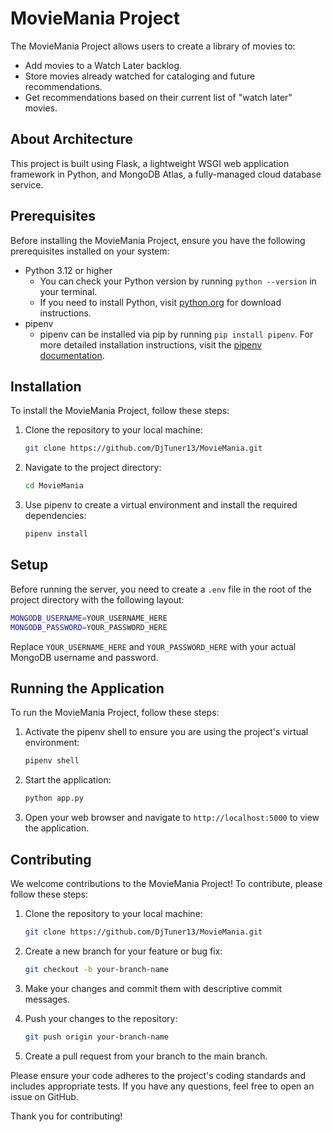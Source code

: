 # MovieMania Project

The MovieMania Project allows users to create a library of movies to:

- Add movies to a Watch Later backlog.
- Store movies already watched for cataloging and future recommendations.
- Get recommendations based on their current list of "watch later" movies.

## About Architecture

This project is built using Flask, a lightweight WSGI web application framework in Python, and MongoDB Atlas, a fully-managed cloud database service.

## Prerequisites

Before installing the MovieMania Project, ensure you have the following prerequisites installed on your system:

- Python 3.12 or higher
  - You can check your Python version by running `python --version` in your terminal.
  - If you need to install Python, visit [python.org](https://www.python.org/downloads/) for download instructions.
- pipenv
  - pipenv can be installed via pip by running `pip install pipenv`. For more detailed installation instructions, visit the [pipenv documentation](https://pipenv.pypa.io/en/latest/install/#installing-pipenv).

## Installation

To install the MovieMania Project, follow these steps:

1. Clone the repository to your local machine:

   ```bash
   git clone https://github.com/DjTuner13/MovieMania.git
   ```

2. Navigate to the project directory:

   ```bash
   cd MovieMania
   ```

3. Use pipenv to create a virtual environment and install the required dependencies:

   ```bash
   pipenv install
   ```

## Setup

Before running the server, you need to create a `.env` file in the root of the project directory with the following layout:

```bash
MONGODB_USERNAME=YOUR_USERNAME_HERE
MONGODB_PASSWORD=YOUR_PASSWORD_HERE
```

Replace `YOUR_USERNAME_HERE` and `YOUR_PASSWORD_HERE` with your actual MongoDB username and password.

## Running the Application

To run the MovieMania Project, follow these steps:

1. Activate the pipenv shell to ensure you are using the project's virtual environment:

   ```bash
   pipenv shell
   ```

2. Start the application:

   ```bash
   python app.py
   ```

3. Open your web browser and navigate to `http://localhost:5000` to view the application.

## Contributing

We welcome contributions to the MovieMania Project! To contribute, please follow these steps:

1. Clone the repository to your local machine:

   ```bash
   git clone https://github.com/DjTuner13/MovieMania.git
   ```

2. Create a new branch for your feature or bug fix:

   ```bash
   git checkout -b your-branch-name
   ```

3. Make your changes and commit them with descriptive commit messages.
4. Push your changes to the repository:

   ```bash
   git push origin your-branch-name
   ```

5. Create a pull request from your branch to the main branch.

Please ensure your code adheres to the project's coding standards and includes appropriate tests. If you have any questions, feel free to open an issue on GitHub.

Thank you for contributing!
